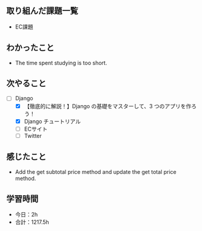 ## 取り組んだ課題一覧
- EC課題   

## わかったこと
- The time spent studying is too short.

## 次やること
- [ ] Django
   - [x] 【徹底的に解説！】Django の基礎をマスターして、3 つのアプリを作ろう！
   - [x] Django チュートリアル
   - [ ] ECサイト
   - [ ] Twitter

## 感じたこと
- Add the get subtotal price method and update the get total price method.

## 学習時間

- 今日：2h
- 合計：1217.5h